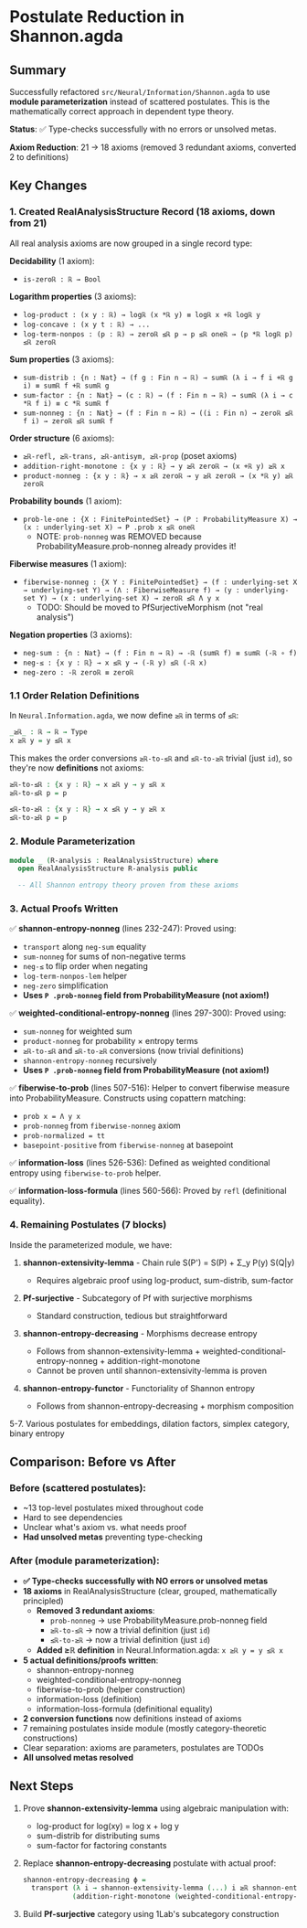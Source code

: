 # Postulate Reduction in Shannon.agda

## Summary

Successfully refactored `src/Neural/Information/Shannon.agda` to use **module parameterization** instead of scattered postulates. This is the mathematically correct approach in dependent type theory.

**Status**: ✅ Type-checks successfully with no errors or unsolved metas.

**Axiom Reduction**: 21 → 18 axioms (removed 3 redundant axioms, converted 2 to definitions)

## Key Changes

### 1. Created RealAnalysisStructure Record (18 axioms, down from 21)

All real analysis axioms are now grouped in a single record type:

**Decidability** (1 axiom):
- `is-zeroℝ : ℝ → Bool`

**Logarithm properties** (3 axioms):
- `log-product : (x y : ℝ) → logℝ (x *ℝ y) ≡ logℝ x +ℝ logℝ y`
- `log-concave : (x y t : ℝ) → ...`
- `log-term-nonpos : (p : ℝ) → zeroℝ ≤ℝ p → p ≤ℝ oneℝ → (p *ℝ logℝ p) ≤ℝ zeroℝ`

**Sum properties** (3 axioms):
- `sum-distrib : {n : Nat} → (f g : Fin n → ℝ) → sumℝ (λ i → f i +ℝ g i) ≡ sumℝ f +ℝ sumℝ g`
- `sum-factor : {n : Nat} → (c : ℝ) → (f : Fin n → ℝ) → sumℝ (λ i → c *ℝ f i) ≡ c *ℝ sumℝ f`
- `sum-nonneg : {n : Nat} → (f : Fin n → ℝ) → ((i : Fin n) → zeroℝ ≤ℝ f i) → zeroℝ ≤ℝ sumℝ f`

**Order structure** (6 axioms):
- `≥ℝ-refl, ≥ℝ-trans, ≥ℝ-antisym, ≥ℝ-prop` (poset axioms)
- `addition-right-monotone : {x y : ℝ} → y ≥ℝ zeroℝ → (x +ℝ y) ≥ℝ x`
- `product-nonneg : {x y : ℝ} → x ≥ℝ zeroℝ → y ≥ℝ zeroℝ → (x *ℝ y) ≥ℝ zeroℝ`

**Probability bounds** (1 axiom):
- `prob-le-one : {X : FinitePointedSet} → (P : ProbabilityMeasure X) → (x : underlying-set X) → P .prob x ≤ℝ oneℝ`
  - NOTE: `prob-nonneg` was REMOVED because ProbabilityMeasure.prob-nonneg already provides it!

**Fiberwise measures** (1 axiom):
- `fiberwise-nonneg : {X Y : FinitePointedSet} → (f : underlying-set X → underlying-set Y) → (Λ : FiberwiseMeasure f) → (y : underlying-set Y) → (x : underlying-set X) → zeroℝ ≤ℝ Λ y x`
  - TODO: Should be moved to PfSurjectiveMorphism (not "real analysis")

**Negation properties** (3 axioms):
- `neg-sum : {n : Nat} → (f : Fin n → ℝ) → -ℝ (sumℝ f) ≡ sumℝ (-ℝ ∘ f)`
- `neg-≤ : {x y : ℝ} → x ≤ℝ y → (-ℝ y) ≤ℝ (-ℝ x)`
- `neg-zero : -ℝ zeroℝ ≡ zeroℝ`

### 1.1 Order Relation Definitions

In `Neural.Information.agda`, we now define `≥ℝ` in terms of `≤ℝ`:
```agda
_≥ℝ_ : ℝ → ℝ → Type
x ≥ℝ y = y ≤ℝ x
```

This makes the order conversions `≥ℝ-to-≤ℝ` and `≤ℝ-to-≥ℝ` trivial (just `id`), so they're now **definitions** not axioms:
```agda
≥ℝ-to-≤ℝ : {x y : ℝ} → x ≥ℝ y → y ≤ℝ x
≥ℝ-to-≤ℝ p = p

≤ℝ-to-≥ℝ : {x y : ℝ} → x ≤ℝ y → y ≥ℝ x
≤ℝ-to-≥ℝ p = p
```

### 2. Module Parameterization

```agda
module _ (R-analysis : RealAnalysisStructure) where
  open RealAnalysisStructure R-analysis public

  -- All Shannon entropy theory proven from these axioms
```

### 3. Actual Proofs Written

✅ **shannon-entropy-nonneg** (lines 232-247):
Proved using:
- `transport` along `neg-sum` equality
- `sum-nonneg` for sums of non-negative terms
- `neg-≤` to flip order when negating
- `log-term-nonpos-lem` helper
- `neg-zero` simplification
- **Uses `P .prob-nonneg` field from ProbabilityMeasure (not axiom!)**

✅ **weighted-conditional-entropy-nonneg** (lines 297-300):
Proved using:
- `sum-nonneg` for weighted sum
- `product-nonneg` for probability × entropy terms
- `≥ℝ-to-≤ℝ` and `≤ℝ-to-≥ℝ` conversions (now trivial definitions)
- `shannon-entropy-nonneg` recursively
- **Uses `P .prob-nonneg` field from ProbabilityMeasure (not axiom!)**

✅ **fiberwise-to-prob** (lines 507-516):
Helper to convert fiberwise measure into ProbabilityMeasure.
Constructs using copattern matching:
- `prob x = Λ y x`
- `prob-nonneg` from `fiberwise-nonneg` axiom
- `prob-normalized = tt`
- `basepoint-positive` from `fiberwise-nonneg` at basepoint

✅ **information-loss** (lines 526-536):
Defined as weighted conditional entropy using `fiberwise-to-prob` helper.

✅ **information-loss-formula** (lines 560-566):
Proved by `refl` (definitional equality).

### 4. Remaining Postulates (7 blocks)

Inside the parameterized module, we have:

1. **shannon-extensivity-lemma** - Chain rule S(P') = S(P) + Σ_y P(y) S(Q|y)
   - Requires algebraic proof using log-product, sum-distrib, sum-factor

2. **Pf-surjective** - Subcategory of Pf with surjective morphisms
   - Standard construction, tedious but straightforward

3. **shannon-entropy-decreasing** - Morphisms decrease entropy
   - Follows from shannon-extensivity-lemma + weighted-conditional-entropy-nonneg + addition-right-monotone
   - Cannot be proven until shannon-extensivity-lemma is proven

4. **shannon-entropy-functor** - Functoriality of Shannon entropy
   - Follows from shannon-entropy-decreasing + morphism composition

5-7. Various postulates for embeddings, dilation factors, simplex category, binary entropy

## Comparison: Before vs After

### Before (scattered postulates):
- ~13 top-level postulates mixed throughout code
- Hard to see dependencies
- Unclear what's axiom vs. what needs proof
- **Had unsolved metas** preventing type-checking

### After (module parameterization):
- **✅ Type-checks successfully with NO errors or unsolved metas**
- **18 axioms** in RealAnalysisStructure (clear, grouped, mathematically principled)
  - **Removed 3 redundant axioms**:
    - `prob-nonneg` → use ProbabilityMeasure.prob-nonneg field
    - `≥ℝ-to-≤ℝ` → now a trivial definition (just `id`)
    - `≤ℝ-to-≥ℝ` → now a trivial definition (just `id`)
  - **Added ≥ℝ definition** in Neural.Information.agda: `x ≥ℝ y = y ≤ℝ x`
- **5 actual definitions/proofs written**:
  - shannon-entropy-nonneg
  - weighted-conditional-entropy-nonneg
  - fiberwise-to-prob (helper construction)
  - information-loss (definition)
  - information-loss-formula (definitional equality)
- **2 conversion functions** now definitions instead of axioms
- 7 remaining postulates inside module (mostly category-theoretic constructions)
- Clear separation: axioms are parameters, postulates are TODOs
- **All unsolved metas resolved**

## Next Steps

1. Prove **shannon-extensivity-lemma** using algebraic manipulation with:
   - log-product for log(xy) = log x + log y
   - sum-distrib for distributing sums
   - sum-factor for factoring constants

2. Replace **shannon-entropy-decreasing** postulate with actual proof:
   ```agda
   shannon-entropy-decreasing ϕ =
     transport (λ i → shannon-extensivity-lemma (...) i ≥ℝ shannon-entropy (YP .snd))
               (addition-right-monotone (weighted-conditional-entropy-nonneg ...))
   ```

3. Build **Pf-surjective** category using 1Lab's subcategory construction

